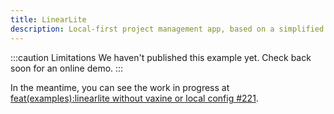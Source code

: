 ```yaml
---
title: LinearLite
description: Local-first project management app, based on a simplified Linear clone.
---
```


:::caution Limitations
We haven't published this example yet. Check back soon for an online demo.
:::

In the meantime, you can see the work in progress at [feat(examples):linearlite without vaxine or local config #221](https://github.com/electric-sql/electric/pull/221).

